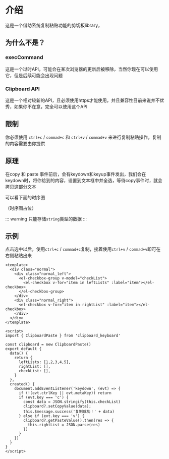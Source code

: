 # 介绍

这是一个借助系统复制粘贴功能的剪切板library，

## 为什么不是？

### execCommand
这是一个过时API，可能会在某次浏览器的更新后被移除，当然你现在可以使用它，但是后续可能会出现问题

### Clipboard API
这是一个相对较新的API，且必须使用https才能使用，并且兼容性目前来说并不优秀，如果你不在意，完全可以使用这个API

## 限制
你必须使用 `ctrl+c` / `commad+c` 和 `ctrl+v` / `commad+v` 来进行复制粘贴操作，复制的内容需要由你提供

## 原理
在copy 和 paste 事件前后，会有keydown和keyup事件发出，我们会在keydown时，将你给到的内容，设置到文本框中并全选，等待copy事件时，就会拷贝这部分文本

可以看下面的时序图

（时序图占位）

::: warning
只能存储`string`类型的数据
:::

## 示例

点击选中以后，使用`ctrl+c` / `commad+c`复制，接着使用`ctrl+v` / `commad+v`即可在右侧粘贴出来

<ClientOnly>
  <Normal />
</ClientOnly>


```vue
<template>
  <div class="normal">
    <div class="normal_left">
      <el-checkbox-group v-model="checkList">
        <el-checkbox v-for="item in leftLists" :label="item"></el-checkbox>
      </el-checkbox-group>
    </div>
    <div class="normal_right">
      <el-checkbox v-for="item in rightList" :label="item"></el-checkbox>
    </div>
  </div>
</template>

<script>
import { ClipboardPaste } from 'clipboard_keyboard'

const clipboard = new ClipboardPaste()
export default {
  data() {
    return {
      leftLists: [1,2,3,4,5],
      rightList: [],
      checkList: [],
    }
  },
  created() {
    document.addEventListener('keydown', (evt) => {
      if (!(evt.ctrlKey || evt.metaKey)) return
      if (evt.key === 'c') {
        const data = JSON.stringify(this.checkList)
        clipboard?.setCopyValue(data);
        this.$message.success('复制成功！' + data)
      } else if (evt.key === 'v') {
        clipboard?.getPasteValue().then(res => {
          this.rightList = JSON.parse(res)
        })
      }
    })
  }
}
</script>
```